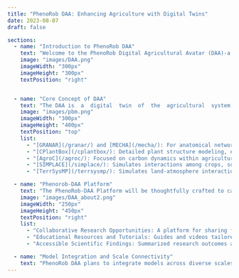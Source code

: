 ```yaml
---
title: "PhenoRob DAA: Enhancing Agriculture with Digital Twins"
date: 2023-08-07
draft: false

sections:  
  - name: "Introduction to PhenoRob DAA"
    text: "Welcome to the PhenoRob Digital Agricultural Avatar (DAA)-a software demonstrator project within [PhenoRob](https://www.phenorob.de/index.html). The  demonstrator  will  facilitate  access  and  usability  of  [process based](/pbm/) simulation  agro-models  used  within  PhenoRob under  one  roof. Our aim is to provide information and usage platform to make process based Agro-models available in an  appealing  way  both  for  users  as  well  as  for  the  public.  Also, we aim to offer  interfaces  between  various models so that information can be efficiently transferred and combined among different subprojects within [PhenoRob](https://www.phenorob.de/index.html)."
    image: "images/DAA.png"
    imageWidth: "300px"
    imageHeight: "300px"
    textPosition: "right"


  - name: "Core Concept of DAA"
    text: "The DAA is  a  digital  twin  of  the  agricultural  system  ultimately  encompassing  interacting  [process based](/pbm/) models  of  the biogeochemical, and -physical, agricultural management and economic components. They simulate how crops respond to various environmental challenges, offering a sneak peek into the future of our crops. It's like having a virtual test field, helping farmers make informed decisions. DAA integrates diverse models, from detailed organ-specific analysis to comprehensive field-scale evaluations. Our models include:"
    image: "images/pbm.png"
    imageWidth: "300px"
    imageHeight: "400px"
    textPosition: "top"
    list:
      - "[GRANAR](/granar/) and [MECHA](/mecha/): For anatomical network generation of root cells and Organ-level simulation."
      - "[CPlantBox](/cplantbox/): Detailed plant structure modeling, encompassing roots and shoots."
      - "[AgroC](/agroc/): Focused on carbon dynamics within agricultural soil at crop scale."
      - "[SIMPLACE](/simplace/): Simulates interactions among crops, soil, and climate at crop scale."
      - "[TerrSysMP](/terrsysmp/): Simulates land-atmosphere interactions at continental scales."

  - name: "Phenorob-DAA Platform"
    text: "The PhenoRob-DAA Platform will be thoughtfully crafted to cater to a diverse audience, encompassing scientists, farmers, educators, and breeders. The platform's strength lies in its ability to unify varied modeling methodologies, thereby demystifying complex agricultural data and transforming it into practical, actionable insights. As the PhenoRob-DAA evolves, it aspires not just to represent but to proactively forecast and optimize crop growth."
    image: "images/DAA_about2.png"
    imageWidth: "250px"
    imageHeight: "450px"
    textPosition: "right"
    list:
      - "Collaborative Research Opportunities: A platform for sharing findings, methodologies, and engaging in joint projects."
      - "Educational Resources and Tutorials: Guides and videos tailored for different users, from experts to novices, enhancing understanding of agricultural models."
      - "Accessible Scientific Findings: Summarized research outcomes and study implications for practical agricultural applications."

  - name: "Model Integration and Scale Connectivity"
    text: "PhenoRob DAA plans to integrate models across diverse scales, creating a multifaceted view of agricultural systems. We aim to intertwine models like [GRANAR](/granar/), [MECHA](/mecha/), [CPlantBox](/cplantbox/), [AgroC](/agroc/), [SIMPLACE](/simplace/), and [TerrSysMP](/terrsysmp/), to forge a comprehensive understanding of agricultural processes. This integration is important for unraveling the complexities of agricultural ecosystems, from the microcosm of root cell anatomies to the macrocosm of land-atmosphere interactions. Highlighting examples of ongoing [coupling efforts](/couple/), such as linking GRANAR's detailed root anatomies with CPlantBox's whole-plant models, and integrating AgroC's insights on carbon dynamics with TerrSysMP's large-scale environmental simulations, PhenoRob DAA aims to advance predictive power in agricultural science and precision farming."
---
```

